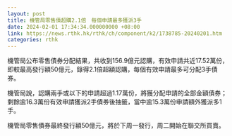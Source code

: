 ```yaml
---
layout: post
title: 機管局零售債超購2.1倍　每個申請最多獲派3手
date: 2024-02-01 17:34:34.000000000 +08:00
link: https://news.rthk.hk/rthk/ch/component/k2/1738785-20240201.htm
categories: rthk
---
```


機管局公布零售債券分配結果，共收到156.9億元認購，有效申請共近17.52萬份，即較最高發行額50億元，錄得2.1倍超額認購，每個有效申請最多可分配3手債券。

機管局說，認購兩手或以下的申請超過1.17萬份，將獲分配申請的全部金額債券；剩餘逾16.3萬份有效申請獲派2手債券後抽籤，當中逾15.3萬份申請額外獲派多1手。

機管局零售債券最終發行額50億元，將於下周一發行，周二開始在聯交所買賣。
